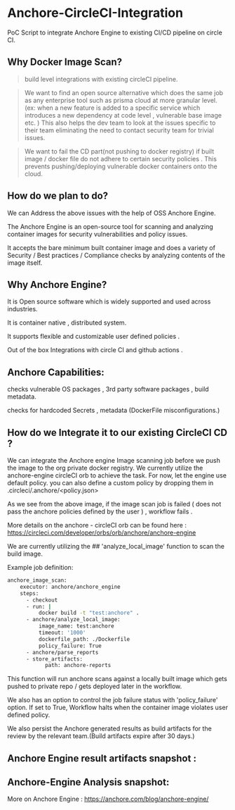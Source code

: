 # Anchore-CircleCI-Integration
PoC Script to integrate Anchore Engine to existing CI/CD pipeline on circle CI.

## Why Docker Image Scan? 

> build level integrations with existing circleCI pipeline.

> We want to find an open source alternative which does the same job as any enterprise tool such as prisma cloud at more granular level. (ex:  when a new feature is added to a specific service which introduces a new dependency at code level , vulnerable base image etc. ) This also helps the dev team to look at the issues specific to their team eliminating the need to contact security team for trivial issues.

> We want to fail the CD part(not pushing to docker registry) if built image / docker file do not adhere to certain security policies . This prevents pushing/deploying vulnerable docker containers onto the cloud.

## How do we plan to do? 

We can Address the above issues with the help of OSS Anchore Engine. 

The Anchore Engine is an open-source tool for scanning and analyzing container images for security vulnerabilities and policy issues. 

It accepts the bare minimum built container image and does a variety of Security / Best practices / Compliance checks by analyzing contents of the image itself.

## Why Anchore Engine?
It is Open source software which is widely supported and used across industries.

It is container native , distributed system. 

It supports  flexible and customizable user defined policies .

Out of the box Integrations with circle CI and github actions . 

## Anchore Capabilities:
checks vulnerable OS packages , 3rd party software packages , build metadata.

checks for hardcoded Secrets , metadata (DockerFile misconfigurations.)

## How do we Integrate it to our existing CircleCI CD ?

We can integrate the Anchore engine Image scanning job before we push the image to the org private docker registry. We currently utilize the anchore-engine circleCI orb to achieve the task.
For now, let the engine use default policy. you can also define a custom policy by dropping them in .circleci/.anchore/<policy.json>

As we see from the above image, if the image scan job is failed ( does not pass the anchore policies defined by the user ) , workflow fails .

More details on the anchore - circleCI  orb can be found here : https://circleci.com/developer/orbs/orb/anchore/anchore-engine

We are currently utilizing the ## 'analyze_local_image' function to scan the build image. 

Example job definition: 

```bash
anchore_image_scan:
    executor: anchore/anchore_engine
    steps:
      - checkout
      - run: |
          docker build -t "test:anchore" .
      - anchore/analyze_local_image:
          image_name: test:anchore
          timeout: '1000'
          dockerfile_path: ./Dockerfile
          policy_failure: True
      - anchore/parse_reports
      - store_artifacts:
            path: anchore-reports
```

This function will run anchore scans against a locally built image which gets pushed to private repo / gets deployed later in the workflow.


We also has an option to control the job failure status with 'policy_failure' option. If set to True, Workflow halts when the container image violates user defined policy. 

We also persist the Anchore generated results as build artifacts for the review by the relevant team.(Build artifacts expire after 30 days.)
## Anchore Engine result artifacts snapshot : 

## Anchore-Engine Analysis snapshot:

More on Anchore Engine : 
https://anchore.com/blog/anchore-engine/
